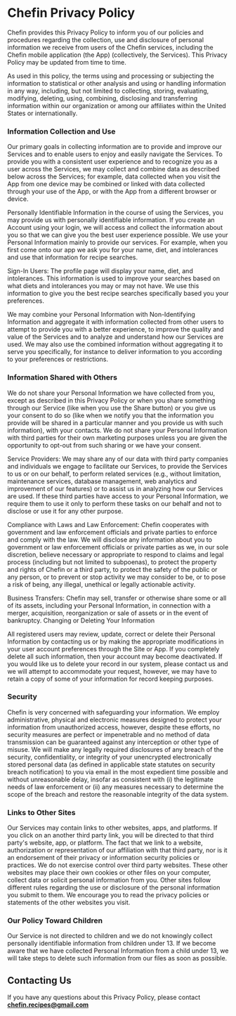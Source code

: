 # Chefin Privacy Policy

Chefin provides this Privacy Policy to inform you of our policies and procedures regarding the collection, use and disclosure of personal information we receive from users of the Chefin services, including the Chefin mobile application (the App) (collectively, the Services). This Privacy Policy may be updated from time to time. 

As used in this policy, the terms using and processing or subjecting the information to statistical or other analysis and using or handling information in any way, including, but not limited to collecting, storing, evaluating, modifying, deleting, using, combining, disclosing and transferring information within our organization or among our affiliates within the United States or internationally.

### Information Collection and Use

Our primary goals in collecting information are to provide and improve our Services and to enable users to enjoy and easily navigate the Services. To provide you with a consistent user experience and to recognize you as a user across the Services, we may collect and combine data as described below across the Services; for example, data collected when you visit the App from one device may be combined or linked with data collected through your use of the App, or with the App from a different browser or device.

Personally Identifiable Information in the course of using the Services, you may provide us with personally identifiable information. If you create an Account using your login, we will access and collect the information about you so that we can give you the best user experience possible. We use your Personal Information mainly to provide our services. For example, when you first come onto our app we ask you for your name, diet, and intolerances and use that information for recipe searches.

Sign-In Users: The profile page will display your name, diet, and intolerances. This information is used to improve your searches based on what diets and intolerances you may or may not have. We use this information to give you the best recipe searches specifically based you your preferences.

We may combine your Personal Information with Non-Identifying Information and aggregate it with information collected from other users to attempt to provide you with a better experience, to improve the quality and value of the Services and to analyze and understand how our Services are used. We may also use the combined information without aggregating it to serve you specifically, for instance to deliver information to you according to your preferences or restrictions.

### Information Shared with Others

We do not share your Personal Information we have collected from you, except as described in this Privacy Policy or when you share something through our Service (like when you use the Share button) or you give us your consent to do so (like when we notify you that the information you provide will be shared in a particular manner and you provide us with such information), with your contacts. We do not share your Personal Information with third parties for their own marketing purposes unless you are given the opportunity to opt-out from such sharing or we have your consent.

Service Providers: We may share any of our data with third party companies and individuals we engage to facilitate our Services, to provide the Services to us or on our behalf, to perform related services (e.g., without limitation, maintenance services, database management, web analytics and improvement of our features) or to assist us in analyzing how our Services are used. If these third parties have access to your Personal Information, we require them to use it only to perform these tasks on our behalf and not to disclose or use it for any other purpose.

Compliance with Laws and Law Enforcement: Chefin cooperates with government and law enforcement officials and private parties to enforce and comply with the law. We will disclose any information about you to government or law enforcement officials or private parties as we, in our sole discretion, believe necessary or appropriate to respond to claims and legal process (including but not limited to subpoenas), to protect the property and rights of Chefin or a third party, to protect the safety of the public or any person, or to prevent or stop activity we may consider to be, or to pose a risk of being, any illegal, unethical or legally actionable activity.

Business Transfers: Chefin may sell, transfer or otherwise share some or all of its assets, including your Personal Information, in connection with a merger, acquisition, reorganization or sale of assets or in the event of bankruptcy.
Changing or Deleting Your Information

All registered users may review, update, correct or delete their Personal Information by contacting us or by making the appropriate modifications in your user account preferences through the Site or App. If you completely delete all such information, then your account may become deactivated. If you would like us to delete your record in our system, please contact us and we will attempt to accommodate your request, however, we may have to retain a copy of some of your information for record keeping purposes.

### Security

Chefin is very concerned with safeguarding your information. We employ administrative, physical and electronic measures designed to protect your information from unauthorized access, however, despite these efforts, no security measures are perfect or impenetrable and no method of data transmission can be guaranteed against any interception or other type of misuse. We will make any legally required disclosures of any breach of the security, confidentiality, or integrity of your unencrypted electronically stored personal data (as defined in applicable state statutes on security breach notification) to you via email in the most expedient time possible and without unreasonable delay, insofar as consistent with (i) the legitimate needs of law enforcement or (ii) any measures necessary to determine the scope of the breach and restore the reasonable integrity of the data system.

### Links to Other Sites

Our Services may contain links to other websites, apps, and platforms. If you click on an another third party link, you will be directed to that third party's website, app, or platform. The fact that we link to a website, authorization or representation of our affiliation with that third party, nor is it an endorsement of their privacy or information security policies or practices. We do not exercise control over third party websites. These other websites may place their own cookies or other files on your computer, collect data or solicit personal information from you. Other sites follow different rules regarding the use or disclosure of the personal information you submit to them. We encourage you to read the privacy policies or statements of the other websites you visit.

### Our Policy Toward Children

Our Service is not directed to children and we do not knowingly collect personally identifiable information from children under 13. If we become aware that we have collected Personal Information from a child under 13, we will take steps to delete such information from our files as soon as possible.

## Contacting Us

If you have any questions about this Privacy Policy, please contact **chefin.recipes@gmail.com**
